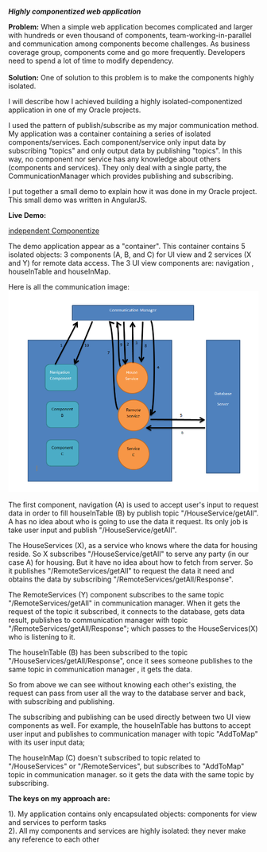 ***Highly componentized web application***

<p>
<b>Problem:</b>	
When a simple web application becomes complicated and larger with hundreds or even thousand of components, team-working-in-parallel and communication among components become challenges.
As business coverage group, components come and go more frequently. Developers need to spend a lot of time to modify dependency.
<br/>
<br/>
<b>Solution:</b>
One of solution to this problem is to make the components highly isolated.

I will describe how I achieved building a highly isolated-componentized application in one of my Oracle projects. 
  
I used the pattern of publish/subscribe as my major communication method. 
My application was a container containing a series of isolated components/services. Each component/service only input data by  
subscribing "topics" and only output data by publishing "topics". In this way, no component nor service has any knowledge about others (components and services). They only deal with a single party, the CommunicationManager which provides publishing and subscribing.

I put together a small demo to explain how it was done in my Oracle project. This small demo was written in AngularJS.

		
**Live Demo:**

<a href="https://leileili.github.io/independentComponentlize/app">independent Componentize</a>


The demo application appear as a "container". This container contains 5 isolated objects: 3 components (A, B, and C) for UI view and 2 services (X and Y) for remote data access. The 3 UI view components are: navigation , houseInTable and houseInMap. 

Here is all the communication image:
![Alt text](./workflow2.png?raw=true "Independent Componentize Workflow Picture")

The first component, navigation (A) is used to accept user's input to request data in order to fill houseInTable (B) by publish topic "/HouseService/getAll". A has no idea about who is going to use the data it request. Its only job is take user input and publish "/HouseService/getAll".

The HouseServices (X), as a service who knows where the data for housing reside. So X subscribes "/HouseService/getAll" to serve any party (in our case A) for housing. But it have no idea about how to fetch from server. So it publishes "/RemoteServices/getAll" to request the data it need and obtains the data by subscribing "/RemoteServices/getAll/Response". 

The RemoteServices (Y) component subscribes to the same topic "/RemoteServices/getAll" in communication manager. When it gets the request of the topic it subscribed, it connects to the database, gets data result, publishes to communication manager with topic "/RemoteServices/getAll/Response"; which passes to the HouseServices(X) who is listening to it.

The houseInTable (B) has been subscribed to the topic "/HouseServices/getAll/Response", once it sees someone publishes to the same topic in communication manager , it gets the data.

So from above we can see without knowing each other's existing, the request can pass from user all the way to the database server and back, with subscribing and publishing.

The subscribing and publishing can be used directly between two UI view components as well. For example, the houseInTable has buttons to accept user input and publishes to communication manager with topic "AddToMap" with its user input data;

The houseInMap (C) doesn't subscribed to topic related to "/HouseServices" or "/RemoteServices", but subscribes to "AddToMap" topic in communication manager. so it gets the data with the same topic by subscribing.

**The keys on my approach are:**

1). My application contains only encapsulated objects: components for view and services to perform tasks</br>
2). All my components and services are highly isolated: they never make any reference to each other




